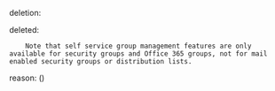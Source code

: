 deletion:

deleted:

		Note that self service group management features are only available for security groups and Office 365 groups, not for mail enabled security groups or distribution lists.

reason: ()

